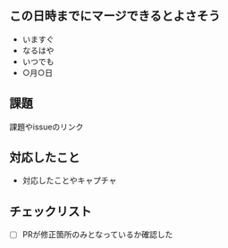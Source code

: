 ## この日時までにマージできるとよさそう

- いますぐ
- なるはや
- いつでも
- ○月○日

## 課題

課題やissueのリンク

## 対応したこと

- 対応したことやキャプチャ

## チェックリスト
- [ ] PRが修正箇所のみとなっているか確認した